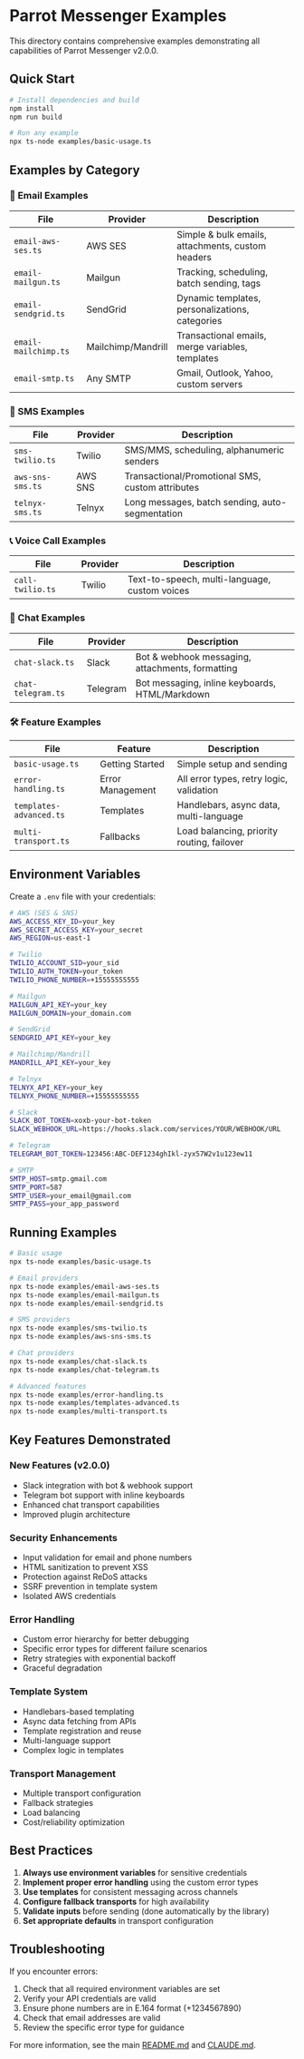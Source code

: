 # Parrot Messenger Examples

This directory contains comprehensive examples demonstrating all capabilities of Parrot Messenger v2.0.0.

## Quick Start

```bash
# Install dependencies and build
npm install
npm run build

# Run any example
npx ts-node examples/basic-usage.ts
```

## Examples by Category

### 📧 Email Examples

| File | Provider | Description |
|------|----------|-------------|
| `email-aws-ses.ts` | AWS SES | Simple & bulk emails, attachments, custom headers |
| `email-mailgun.ts` | Mailgun | Tracking, scheduling, batch sending, tags |
| `email-sendgrid.ts` | SendGrid | Dynamic templates, personalizations, categories |
| `email-mailchimp.ts` | Mailchimp/Mandrill | Transactional emails, merge variables, templates |
| `email-smtp.ts` | Any SMTP | Gmail, Outlook, Yahoo, custom servers |

### 💬 SMS Examples

| File | Provider | Description |
|------|----------|-------------|
| `sms-twilio.ts` | Twilio | SMS/MMS, scheduling, alphanumeric senders |
| `aws-sns-sms.ts` | AWS SNS | Transactional/Promotional SMS, custom attributes |
| `telnyx-sms.ts` | Telnyx | Long messages, batch sending, auto-segmentation |

### 📞 Voice Call Examples

| File | Provider | Description |
|------|----------|-------------|
| `call-twilio.ts` | Twilio | Text-to-speech, multi-language, custom voices |

### 💬 Chat Examples

| File | Provider | Description |
|------|----------|-------------|
| `chat-slack.ts` | Slack | Bot & webhook messaging, attachments, formatting |
| `chat-telegram.ts` | Telegram | Bot messaging, inline keyboards, HTML/Markdown |

### 🛠️ Feature Examples

| File | Feature | Description |
|------|---------|-------------|
| `basic-usage.ts` | Getting Started | Simple setup and sending |
| `error-handling.ts` | Error Management | All error types, retry logic, validation |
| `templates-advanced.ts` | Templates | Handlebars, async data, multi-language |
| `multi-transport.ts` | Fallbacks | Load balancing, priority routing, failover |

## Environment Variables

Create a `.env` file with your credentials:

```bash
# AWS (SES & SNS)
AWS_ACCESS_KEY_ID=your_key
AWS_SECRET_ACCESS_KEY=your_secret
AWS_REGION=us-east-1

# Twilio
TWILIO_ACCOUNT_SID=your_sid
TWILIO_AUTH_TOKEN=your_token
TWILIO_PHONE_NUMBER=+15555555555

# Mailgun
MAILGUN_API_KEY=your_key
MAILGUN_DOMAIN=your_domain.com

# SendGrid
SENDGRID_API_KEY=your_key

# Mailchimp/Mandrill
MANDRILL_API_KEY=your_key

# Telnyx
TELNYX_API_KEY=your_key
TELNYX_PHONE_NUMBER=+15555555555

# Slack
SLACK_BOT_TOKEN=xoxb-your-bot-token
SLACK_WEBHOOK_URL=https://hooks.slack.com/services/YOUR/WEBHOOK/URL

# Telegram
TELEGRAM_BOT_TOKEN=123456:ABC-DEF1234ghIkl-zyx57W2v1u123ew11

# SMTP
SMTP_HOST=smtp.gmail.com
SMTP_PORT=587
SMTP_USER=your_email@gmail.com
SMTP_PASS=your_app_password
```

## Running Examples

```bash
# Basic usage
npx ts-node examples/basic-usage.ts

# Email providers
npx ts-node examples/email-aws-ses.ts
npx ts-node examples/email-mailgun.ts
npx ts-node examples/email-sendgrid.ts

# SMS providers
npx ts-node examples/sms-twilio.ts
npx ts-node examples/aws-sns-sms.ts

# Chat providers
npx ts-node examples/chat-slack.ts
npx ts-node examples/chat-telegram.ts

# Advanced features
npx ts-node examples/error-handling.ts
npx ts-node examples/templates-advanced.ts
npx ts-node examples/multi-transport.ts
```

## Key Features Demonstrated

### New Features (v2.0.0)
- Slack integration with bot & webhook support
- Telegram bot support with inline keyboards
- Enhanced chat transport capabilities
- Improved plugin architecture

### Security Enhancements
- Input validation for email and phone numbers
- HTML sanitization to prevent XSS
- Protection against ReDoS attacks
- SSRF prevention in template system
- Isolated AWS credentials

### Error Handling
- Custom error hierarchy for better debugging
- Specific error types for different failure scenarios
- Retry strategies with exponential backoff
- Graceful degradation

### Template System
- Handlebars-based templating
- Async data fetching from APIs
- Template registration and reuse
- Multi-language support
- Complex logic in templates

### Transport Management
- Multiple transport configuration
- Fallback strategies
- Load balancing
- Cost/reliability optimization

## Best Practices

1. **Always use environment variables** for sensitive credentials
2. **Implement proper error handling** using the custom error types
3. **Use templates** for consistent messaging across channels
4. **Configure fallback transports** for high availability
5. **Validate inputs** before sending (done automatically by the library)
6. **Set appropriate defaults** in transport configuration

## Troubleshooting

If you encounter errors:

1. Check that all required environment variables are set
2. Verify your API credentials are valid
3. Ensure phone numbers are in E.164 format (+1234567890)
4. Check that email addresses are valid
5. Review the specific error type for guidance

For more information, see the main [README.md](../README.md) and [CLAUDE.md](../CLAUDE.md).
